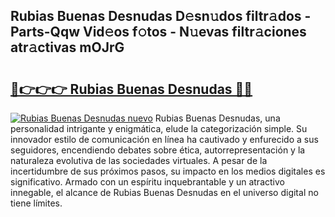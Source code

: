 ## Rubias Buenas Desnudas D𝚎sn𝚞dos filtr𝚊dos - Parts-Qqw Vid𝚎os f𝚘tos - N𝚞evas filtr𝚊ciones atr𝚊ctivas mOJrG

# <h2><a href="http://mb8n3w.tromn.icu/?c=Rubias+Buenas+Desnudas">🔗👉👉👉 Rubias Buenas Desnudas 🔗🔗</a></h2>

[![Rubias Buenas Desnudas nuevo](https://i.imgur.com/pEAQMta.gif)](http://mb8n3w.tromn.icu/?c=Rubias+Buenas+Desnudas)
Rubias Buenas Desnudas, una personalidad intrigante y enigmática, elude la categorización simple. Su innovador estilo de comunicación en línea ha cautivado y enfurecido a sus seguidores, encendiendo debates sobre ética, autorrepresentación y la naturaleza evolutiva de las sociedades virtuales. A pesar de la incertidumbre de sus próximos pasos, su impacto en los medios digitales es significativo. Armado con un espíritu inquebrantable y un atractivo innegable, el alcance de Rubias Buenas Desnudas en el universo digital no tiene límites.
